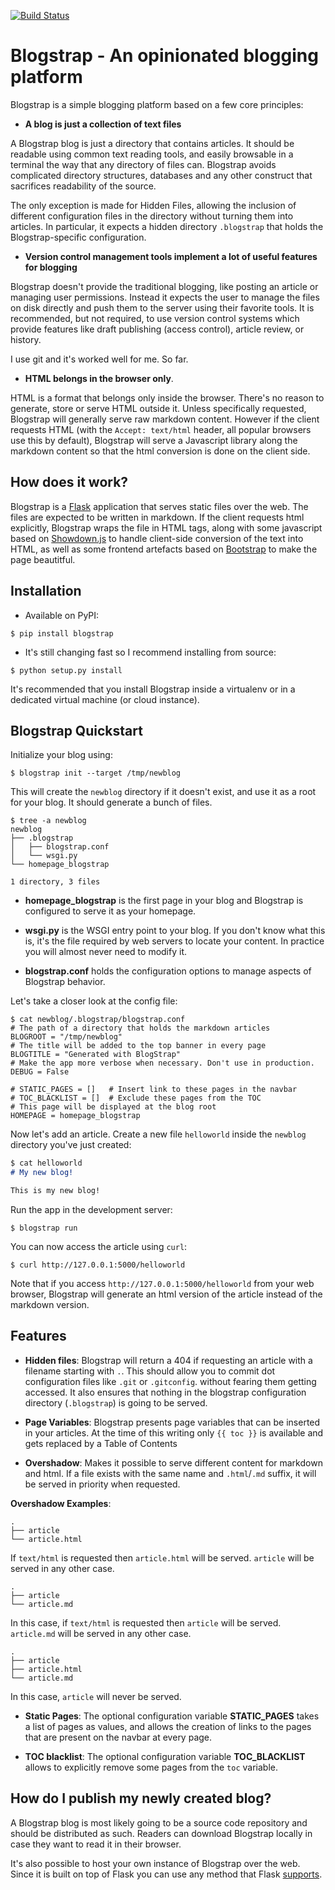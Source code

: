 [![Build Status](https://api.travis-ci.org/joehakimrahme/blogstrap.png)](https://api.travis-ci.org/joehakimrahme/blogstrap)


Blogstrap - An opinionated blogging platform
============================================

Blogstrap is a simple blogging platform based on a few core principles:

* **A blog is just a collection of text files**

A Blogstrap blog is just a directory that contains articles. It should
be readable using common text reading tools, and easily browsable in a
terminal the way that any directory of files can. Blogstrap avoids
complicated directory structures, databases and any other construct
that sacrifices readability of the source.

The only exception is made for Hidden Files, allowing the inclusion of
different configuration files in the directory without turning them
into articles. In particular, it expects a hidden directory
`.blogstrap` that holds the Blogstrap-specific configuration.

* **Version control management tools implement a lot of useful
  features for blogging**

Blogstrap doesn't provide the traditional blogging, like posting an
article or managing user permissions. Instead it expects the user to
manage the files on disk directly and push them to the server using
their favorite tools. It is recommended, but not required, to use
version control systems which provide features like draft publishing
(access control), article review, or history.

I use git and it's worked well for me. So far.

* **HTML belongs in the browser only**.

HTML is a format that belongs only inside the browser. There's no reason to
generate, store or serve HTML outside it. Unless specifically requested,
Blogstrap will generally serve raw markdown content. However if the client
requests HTML (with the `Accept: text/html` header, all popular browsers use
this by default), Blogstrap will serve a Javascript library along the markdown
content so that the html conversion is done on the client side.


How does it work?
-----------------

Blogstrap is a [Flask](https://flask.pocoo.org/) application that
serves static files over the web. The files are expected to be written
in markdown. If the client requests html explicitly, Blogstrap wraps
the file in HTML tags, along with some javascript based on
[Showdown.js](https://showdownjs.com/) to handle client-side conversion
of the text into HTML, as well as some frontend artefacts based on
[Bootstrap](https://getbootstrap.com) to make the page beautitful.


Installation
------------

* Available on PyPI:

```
$ pip install blogstrap
```

* It's still changing fast so I recommend installing from source:

```
$ python setup.py install
```

It's recommended that you install Blogstrap inside a virtualenv or in a
dedicated virtual machine (or cloud instance).


Blogstrap Quickstart
--------------------

Initialize your blog using:

```
$ blogstrap init --target /tmp/newblog
```

This will create the `newblog` directory if it doesn't exist, and use
it as a root for your blog. It should generate a bunch of files.

```
$ tree -a newblog
newblog
├── .blogstrap
│   ├── blogstrap.conf
│   └── wsgi.py
└── homepage_blogstrap

1 directory, 3 files

```

* **homepage_blogstrap** is the first page in your blog and Blogstrap
  is configured to serve it as your homepage.

* **wsgi.py** is the WSGI entry point to your blog. If you don't know
  what this is, it's the file required by web servers to locate your
  content. In practice you will almost never need to modify it.

* **blogstrap.conf** holds the configuration options to manage aspects
  of Blogstrap behavior.


Let's take a closer look at the config file:

```
$ cat newblog/.blogstrap/blogstrap.conf
# The path of a directory that holds the markdown articles
BLOGROOT = "/tmp/newblog"
# The title will be added to the top banner in every page
BLOGTITLE = "Generated with BlogStrap"
# Make the app more verbose when necessary. Don't use in production.
DEBUG = False

# STATIC_PAGES = []   # Insert link to these pages in the navbar
# TOC_BLACKLIST = []  # Exclude these pages from the TOC
# This page will be displayed at the blog root
HOMEPAGE = homepage_blogstrap
```

Now let's add an article. Create a new file `helloworld` inside the
`newblog` directory you've just created:

```markdown
$ cat helloworld
# My new blog!

This is my new blog!
```

Run the app in the development server:

```
$ blogstrap run
```

You can now access the article using `curl`:

```
$ curl http://127.0.0.1:5000/helloworld
```

Note that if you access `http://127.0.0.1:5000/helloworld` from your
web browser, Blogstrap will generate an html version of the article
instead of the markdown version.


Features
--------

* **Hidden files**: Blogstrap will return a 404 if requesting an
  article with a filename starting with `.`. This should allow you to
  commit dot configuration files like `.git` or `.gitconfig`. without
  fearing them getting accessed. It also ensures that nothing in the
  blogstrap configuration directory (`.blogstrap`) is going to be
  served.

* **Page Variables**: Blogstrap presents page variables that can be
  inserted in your articles. At the time of this writing only `{{ toc
  }}` is available and gets replaced by a Table of Contents

* **Overshadow**: Makes it possible to serve different content for
  markdown and html. If a file exists with the same name and
  `.html`/`.md` suffix, it will be served in priority when requested.

**Overshadow Examples**:

```
.
├── article
└── article.html
```

If `text/html` is requested then `article.html` will be served.
`article` will be served in any other case.

```
.
├── article
└── article.md
```

In this case, if `text/html` is requested then `article` will be
served. `article.md` will be served in any other case.

```
.
├── article
├── article.html
└── article.md
```

In this case, `article` will never be served.

* **Static Pages**: The optional configuration variable
  **STATIC_PAGES** takes a list of pages as values, and allows the
  creation of links to the pages that are present on the navbar at
  every page.

* **TOC blacklist**: The optional configuration variable
  **TOC_BLACKLIST** allows to explicitly remove some pages from the
  `toc` variable.

How do I publish my newly created blog?
---------------------------------------

A Blogstrap blog is most likely going to be a source code repository
and should be distributed as such. Readers can download Blogstrap
locally in case they want to read it in their browser.

It's also possible to host your own instance of Blogstrap over the
web. Since it is built on top of Flask you can use any method that
Flask [supports](http://flask.pocoo.org/docs/0.10/deploy).
